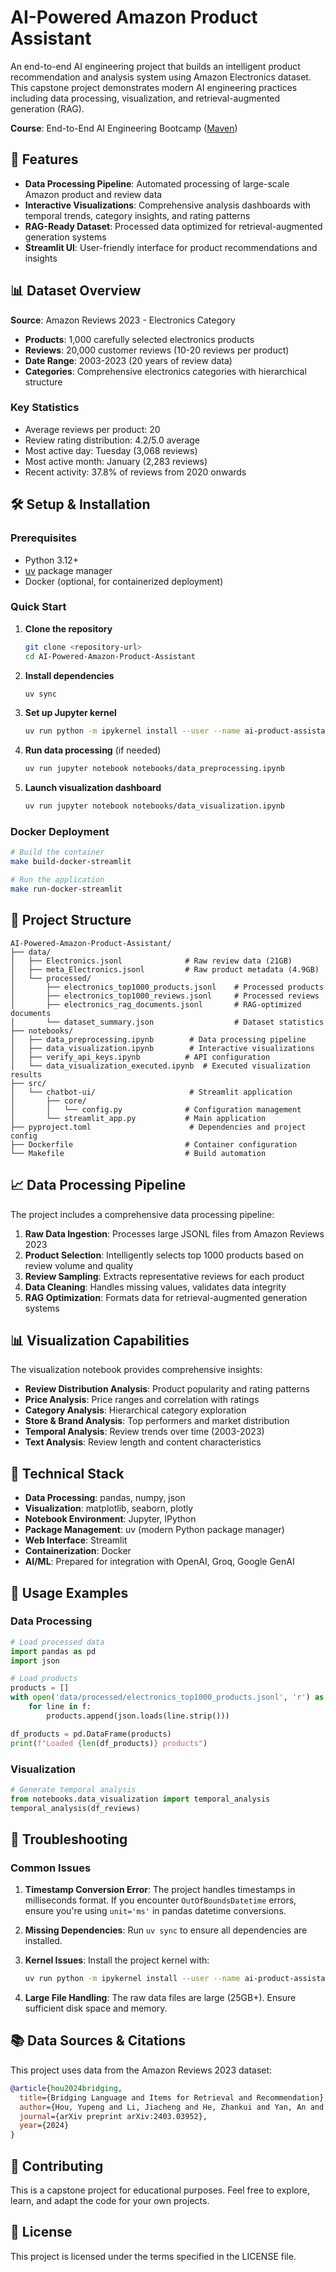 # AI-Powered Amazon Product Assistant

An end-to-end AI engineering project that builds an intelligent product recommendation and analysis system using Amazon Electronics dataset. This capstone project demonstrates modern AI engineering practices including data processing, visualization, and retrieval-augmented generation (RAG).

**Course**: End-to-End AI Engineering Bootcamp ([Maven](https://maven.com/swirl-ai/end-to-end-ai-engineering))

## 🚀 Features

- **Data Processing Pipeline**: Automated processing of large-scale Amazon product and review data
- **Interactive Visualizations**: Comprehensive analysis dashboards with temporal trends, category insights, and rating patterns  
- **RAG-Ready Dataset**: Processed data optimized for retrieval-augmented generation systems
- **Streamlit UI**: User-friendly interface for product recommendations and insights

## 📊 Dataset Overview

**Source**: Amazon Reviews 2023 - Electronics Category
- **Products**: 1,000 carefully selected electronics products
- **Reviews**: 20,000 customer reviews (10-20 reviews per product)
- **Date Range**: 2003-2023 (20 years of review data)
- **Categories**: Comprehensive electronics categories with hierarchical structure

### Key Statistics
- Average reviews per product: 20
- Review rating distribution: 4.2/5.0 average
- Most active day: Tuesday (3,068 reviews)
- Most active month: January (2,283 reviews)
- Recent activity: 37.8% of reviews from 2020 onwards

## 🛠 Setup & Installation

### Prerequisites
- Python 3.12+
- [uv](https://docs.astral.sh/uv/) package manager
- Docker (optional, for containerized deployment)

### Quick Start

1. **Clone the repository**
   ```bash
   git clone <repository-url>
   cd AI-Powered-Amazon-Product-Assistant
   ```

2. **Install dependencies**
   ```bash
   uv sync
   ```

3. **Set up Jupyter kernel**
   ```bash
   uv run python -m ipykernel install --user --name ai-product-assistant
   ```

4. **Run data processing** (if needed)
   ```bash
   uv run jupyter notebook notebooks/data_preprocessing.ipynb
   ```

5. **Launch visualization dashboard**
   ```bash
   uv run jupyter notebook notebooks/data_visualization.ipynb
   ```

### Docker Deployment

```bash
# Build the container
make build-docker-streamlit

# Run the application
make run-docker-streamlit
```

## 📁 Project Structure

```
AI-Powered-Amazon-Product-Assistant/
├── data/
│   ├── Electronics.jsonl              # Raw review data (21GB)
│   ├── meta_Electronics.jsonl         # Raw product metadata (4.9GB)
│   └── processed/
│       ├── electronics_top1000_products.jsonl    # Processed products
│       ├── electronics_top1000_reviews.jsonl     # Processed reviews
│       ├── electronics_rag_documents.jsonl       # RAG-optimized documents
│       └── dataset_summary.json                  # Dataset statistics
├── notebooks/
│   ├── data_preprocessing.ipynb        # Data processing pipeline
│   ├── data_visualization.ipynb        # Interactive visualizations
│   ├── verify_api_keys.ipynb          # API configuration
│   └── data_visualization_executed.ipynb  # Executed visualization results
├── src/
│   └── chatbot-ui/                     # Streamlit application
│       ├── core/
│       │   └── config.py              # Configuration management
│       └── streamlit_app.py           # Main application
├── pyproject.toml                      # Dependencies and project config
├── Dockerfile                         # Container configuration
└── Makefile                           # Build automation
```

## 📈 Data Processing Pipeline

The project includes a comprehensive data processing pipeline:

1. **Raw Data Ingestion**: Processes large JSONL files from Amazon Reviews 2023
2. **Product Selection**: Intelligently selects top 1000 products based on review volume and quality
3. **Review Sampling**: Extracts representative reviews for each product
4. **Data Cleaning**: Handles missing values, validates data integrity
5. **RAG Optimization**: Formats data for retrieval-augmented generation systems

## 📊 Visualization Capabilities

The visualization notebook provides comprehensive insights:

- **Review Distribution Analysis**: Product popularity and rating patterns
- **Price Analysis**: Price ranges and correlation with ratings
- **Category Analysis**: Hierarchical category exploration
- **Store & Brand Analysis**: Top performers and market distribution
- **Temporal Analysis**: Review trends over time (2003-2023)
- **Text Analysis**: Review length and content characteristics

## 🔧 Technical Stack

- **Data Processing**: pandas, numpy, json
- **Visualization**: matplotlib, seaborn, plotly
- **Notebook Environment**: Jupyter, IPython
- **Package Management**: uv (modern Python package manager)
- **Web Interface**: Streamlit
- **Containerization**: Docker
- **AI/ML**: Prepared for integration with OpenAI, Groq, Google GenAI

## 📝 Usage Examples

### Data Processing
```python
# Load processed data
import pandas as pd
import json

# Load products
products = []
with open('data/processed/electronics_top1000_products.jsonl', 'r') as f:
    for line in f:
        products.append(json.loads(line.strip()))

df_products = pd.DataFrame(products)
print(f"Loaded {len(df_products)} products")
```

### Visualization
```python
# Generate temporal analysis
from notebooks.data_visualization import temporal_analysis
temporal_analysis(df_reviews)
```

## 🐛 Troubleshooting

### Common Issues

1. **Timestamp Conversion Error**: The project handles timestamps in milliseconds format. If you encounter `OutOfBoundsDatetime` errors, ensure you're using `unit='ms'` in pandas datetime conversions.

2. **Missing Dependencies**: Run `uv sync` to ensure all dependencies are installed.

3. **Kernel Issues**: Install the project kernel with:
   ```bash
   uv run python -m ipykernel install --user --name ai-product-assistant
   ```

4. **Large File Handling**: The raw data files are large (25GB+). Ensure sufficient disk space and memory.

## 📚 Data Sources & Citations

This project uses data from the Amazon Reviews 2023 dataset:

```bibtex
@article{hou2024bridging,
  title={Bridging Language and Items for Retrieval and Recommendation},
  author={Hou, Yupeng and Li, Jiacheng and He, Zhankui and Yan, An and Chen, Xiusi and McAuley, Julian},
  journal={arXiv preprint arXiv:2403.03952},
  year={2024}
}
```

## 🤝 Contributing

This is a capstone project for educational purposes. Feel free to explore, learn, and adapt the code for your own projects.

## 📄 License

This project is licensed under the terms specified in the LICENSE file.